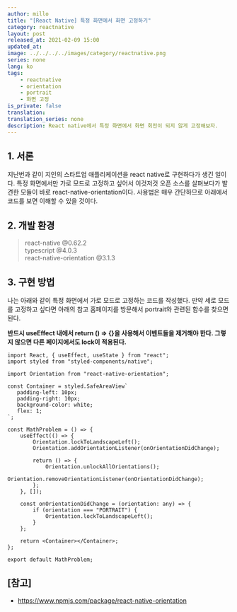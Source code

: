 ```yaml
---
author: millo
title: "[React Native] 특정 화면에서 화면 고정하기"
category: reactnative
layout: post
released_at: 2021-02-09 15:00
updated_at:
image: ../../../../images/category/reactnative.png
series: none
lang: ko
tags:
    - reactnative
    - orientation
    - portrait
    - 화면 고정
is_private: false
translation:
translation_series: none
description: React native에서 특정 화면에서 화면 회전이 되지 않게 고정해보자.
---
```


## 1. 서론

지난번과 같이 지인의 스타트업 애플리케이션을 react native로 구현하다가 생긴 일이다. 특정 화면에서만 가로 모드로 고정하고 싶어서 이것저것 오픈 소스를 살펴보다가 발견한 모듈이 바로 react-native-orientation이다. 사용법은 매우 간단하므로 아래에서 코드를 보면 이해할 수 있을 것이다.

## 2. 개발 환경

> react-native @0.62.2 <br />
> typescript @4.0.3 <br />
> react-native-orientation @3.1.3

## 3. 구현 방법

나는 아래와 같이 특정 화면에서 가로 모드로 고정하는 코드를 작성했다. 만약 세로 모드를 고정하고 싶다면 아래의 참고 홈페이지를 방문해서 portrait와 관련된 함수를 찾으면 된다.

**반드시 useEffect 내에서 return () => {}을 사용해서 이벤트들을 제거해야 한다. 그렇지 않으면 다른 페이지에서도 lock이 적용된다.**

```tsx
import React, { useEffect, useState } from "react";
import styled from "styled-components/native";

import Orientation from "react-native-orientation";

const Container = styled.SafeAreaView`
   padding-left: 10px;
   padding-right: 10px;
   background-color: white;
   flex: 1;
`;

const MathProblem = () => {
    useEffect(() => {
        Orientation.lockToLandscapeLeft();
        Orientation.addOrientationListener(onOrientationDidChange);

        return () => {
            Orientation.unlockAllOrientations();
            Orientation.removeOrientationListener(onOrientationDidChange);
        };
    }, []);

    const onOrientationDidChange = (orientation: any) => {
        if (orientation === "PORTRAIT") {
            Orientation.lockToLandscapeLeft();
        }
    };

    return <Container></Container>;
};

export default MathProblem;
```

## [참고]

-   https://www.npmjs.com/package/react-native-orientation
